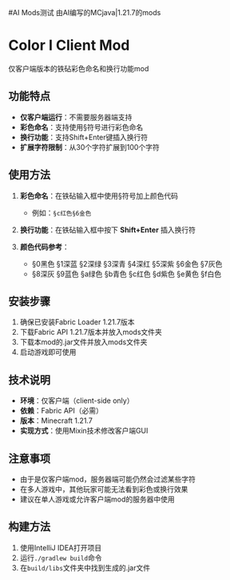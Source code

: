 #AI Mods测试
由AI编写的MCjava|1.21.7的mods

  

# Color I Client Mod

仅客户端版本的铁砧彩色命名和换行功能mod

## 功能特点

- **仅客户端运行**：不需要服务器端支持
- **彩色命名**：支持使用§符号进行彩色命名
- **换行功能**：支持Shift+Enter键插入换行符
- **扩展字符限制**：从30个字符扩展到100个字符

## 使用方法

1. **彩色命名**：在铁砧输入框中使用§符号加上颜色代码
   - 例如：`§c红色§6金色`

2. **换行功能**：在铁砧输入框中按下 **Shift+Enter** 插入换行符

3. **颜色代码参考**：
   - §0黑色 §1深蓝 §2深绿 §3深青 §4深红 §5深紫 §6金色 §7灰色
   - §8深灰 §9蓝色 §a绿色 §b青色 §c红色 §d紫色 §e黄色 §f白色

## 安装步骤

1. 确保已安装Fabric Loader 1.21.7版本
2. 下载Fabric API 1.21.7版本并放入mods文件夹
3. 下载本mod的.jar文件并放入mods文件夹
4. 启动游戏即可使用

## 技术说明

- **环境**：仅客户端（client-side only）
- **依赖**：Fabric API（必需）
- **版本**：Minecraft 1.21.7
- **实现方式**：使用Mixin技术修改客户端GUI

## 注意事项

- 由于是仅客户端mod，服务器端可能仍然会过滤某些字符
- 在多人游戏中，其他玩家可能无法看到彩色或换行效果
- 建议在单人游戏或允许客户端mod的服务器中使用

## 构建方法

1. 使用IntelliJ IDEA打开项目
2. 运行`./gradlew build`命令
3. 在`build/libs`文件夹中找到生成的.jar文件
